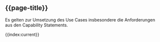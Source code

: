 ## {{page-title}}

Es gelten zur Umsetzung des Use Cases insbesondere die Anforderungen aus den Capability Statements.

{{index:current}}